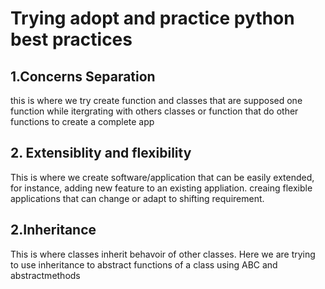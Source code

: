 # Trying adopt and practice python best practices
## 1.Concerns Separation
this is where we try create function and classes that are supposed one function while itergrating with others classes or function that do other functions to create a complete app

## 2. Extensiblity and flexibility
This is where we create software/application that can be easily extended, for instance, adding new feature to an existing appliation. creaing flexible applications that can change or adapt to shifting requirement.

## 2.Inheritance
This is where classes inherit behavoir of other classes. 
Here we are trying to use inheritance to abstract functions of a class using ABC and abstractmethods



